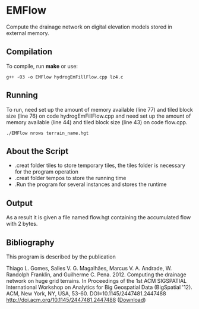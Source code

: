 EMFlow
======
Compute the drainage network on digital elevation models stored in external memory.

Compilation
-----------
To compile, run **make** or use:

    g++ -O3 -o EMFlow hydrogEmFillFlow.cpp lz4.c

Running
-------
To run, need set up the amount of memory available (line 77) and tiled block size (line 76) on code hydrogEmFillFlow.cpp and need set up the amount of memory available (line 44) and tiled block size (line 43) on code flow.cpp.

    ./EMFlow nrows terrain_name.hgt

About the Script
----------------
* .creat folder tiles to store temporary tiles, the tiles folder is necessary for the program operation
* .creat folder tempos to store the running time
* .Run the program for several instances and stores the runtime

Output
------
As a result it is given a file named flow.hgt containing the accumulated flow with 2 bytes.

Bibliography
------------
This program is described by the publication

Thiago L. Gomes, Salles V. G. Magalhães, Marcus V. A. Andrade, W. Randolph Franklin, and Guilherme C. Pena. 2012. Computing the drainage network on huge grid terrains. In Proceedings of the 1st ACM SIGSPATIAL International Workshop on Analytics for Big Geospatial Data (BigSpatial '12). ACM, New York, NY, USA, 53-60. DOI=10.1145/2447481.2447488 http://doi.acm.org/10.1145/2447481.2447488 ([Download](http://dx.doi.org/10.1145/2447481.2447488))
